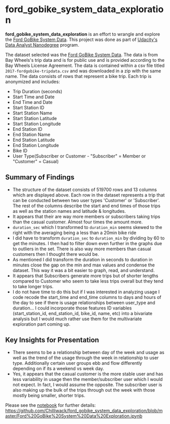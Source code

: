 # ford_gobike_system_data_exploration

**ford_gobike_system_data_exploration** is an effort to wrangle and explore the [Ford GoBike System Data](https://www.fordgobike.com/system-data). This project was done as part of [Udacity's Data Analyst Nanodegree](https://www.udacity.com/course/data-analyst-nanodegree--nd002) program.

The dataset selected was the [Ford GoBike System Data](https://www.fordgobike.com/system-data). The data is from Bay Wheels's trip data and is for public use and is provided according to the Bay Wheels License Agreement. The data is contained within a csv file titled `2017-fordgobike-tripdata.csv` and was downloaded in a zip with the same name. The data consists of rows that represent a bike trip. Each trip is anonymized and includes:

- Trip Duration (seconds)
- Start Time and Date
- End Time and Date
- Start Station ID
- Start Station Name
- Start Station Latitude
- Start Station Longitude
- End Station ID
- End Station Name
- End Station Latitude
- End Station Longitude
- Bike ID
- User Type(Subscriber or Customer - "Subscriber" = Member or "Customer" = Casual)

## Summary of Findings

- The structure of the dataset consists of 519700 rows and 13 columns which are displayed above. Each row in the dataset represents a trip that can be conducted between two user types 'Customer' or 'Subscriber'. The rest of the columns describe the start and end times of those trips as well as the station names and latitude & longitudes.
- It appears that their are way more members or subscribers taking trips than the casual customer. Almost four times the amount more.
- `duration_sec` which I transformed to `duration_min` seems skewed to the right with the averaging being a less than a 20min bike ride
- I did have to transform `duration_sec` to `duration_min` by dividing by 60 to get the minutes. I then had to filter down even further in the graphs due to outliers in the set. There is also way more members than casual customers then I thought there would be.
- As mentioned I did transform the duration in seconds to duration in minutes close the gap on the min and max values and condense the dataset. This way it was a bit easier to graph, read, and understand.
- It appears that Subscribers generate more trips but of shorter lengths compared to Customer who seem to take less trips overall but they tend to take longer trips.
- I do not have time to do this but if I was interested in analyzing usage I code recode the start_time and end_time columns to days and hours of the day to see if there is usage relationships between user_type and duration... I could incorporate those features ID variables (start_station_id, end_station_id, bike_id, name, etc) into a bivariate analysis but I would much rather use them for the multivariate exploration part coming up.

## Key Insights for Presentation

- There seems to be a relationship between day of the week and usage as well as the trend of the usage through the week in relationship to user type. Additionally certain user groups ebb and flow differently depending on if its a weekend vs week day.
- Yes, it appears that the casual customer is the more stable user and has less variability in usage then the member/subscriber user which I would not expect. In fact, I would assume the opposite. The subscriber user is also making up the bulk of the trips through out the week with those mostly being smaller, shorter trips.

Please see the [notebook](https://github.com/Chilliwack/ford_gobike_system_data_exploration/blob/master/Ford%20GoBike%20System%20Data%20Exploration.ipynb) for further details: https://github.com/Chilliwack/ford_gobike_system_data_exploration/blob/master/Ford%20GoBike%20System%20Data%20Exploration.ipynb
